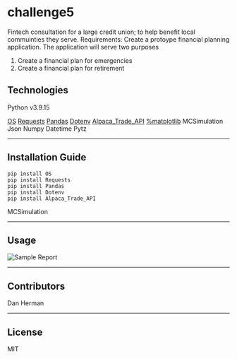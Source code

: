 # challenge5
Fintech consultation for a large credit union; to help benefit local commuinties they serve.
Requirements: Create a protoype financial planning application.  The application will serve
two purposes
1) Create a financial plan for emergencies
2) Create a financial plan for retirement


## Technologies

Python v3.9.15

[OS](https://docs.python.org/3/library/os.html)
[Requests](https://pypi.org/project/requests/)
[Pandas](https://pandas.pydata.org/)
[Dotenv](https://pypi.org/project/python-dotenv/)
[Alpaca_Trade_API](https://alpaca.markets/docs/python-sdk/)
[%matplotlib](https://matplotlib.org/)
MCSimulation
Json
Numpy
Datetime
Pytz

---

## Installation Guide
```
pip install OS
pip install Requests
pip install Pandas
pip install Dotenv
pip install Alpaca_Trade_API
```
MCSimulation 

---

## Usage

![Sample Report](images/sample.png)



---

## Contributors

Dan Herman

---

## License

MIT
